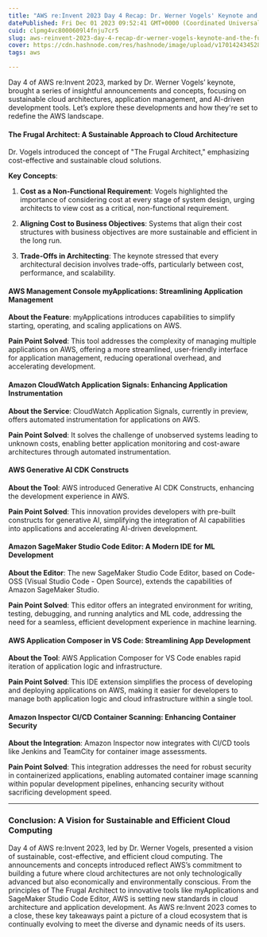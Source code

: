 ```yaml
---
title: "AWS re:Invent 2023 Day 4 Recap: Dr. Werner Vogels' Keynote and the Future of Cloud Architectures"
datePublished: Fri Dec 01 2023 09:52:41 GMT+0000 (Coordinated Universal Time)
cuid: clpmg4vc8000609l4fnju7cr5
slug: aws-reinvent-2023-day-4-recap-dr-werner-vogels-keynote-and-the-future-of-cloud-architectures
cover: https://cdn.hashnode.com/res/hashnode/image/upload/v1701424345285/d5a92a7b-8ed0-48ac-b911-4aeb671f02b3.jpeg
tags: aws

---
```


Day 4 of AWS re:Invent 2023, marked by Dr. Werner Vogels’ keynote, brought a series of insightful announcements and concepts, focusing on sustainable cloud architectures, application management, and AI-driven development tools. Let’s explore these developments and how they're set to redefine the AWS landscape.

#### The Frugal Architect: A Sustainable Approach to Cloud Architecture

Dr. Vogels introduced the concept of "The Frugal Architect," emphasizing cost-effective and sustainable cloud solutions.

**Key Concepts**:

1. **Cost as a Non-Functional Requirement**: Vogels highlighted the importance of considering cost at every stage of system design, urging architects to view cost as a critical, non-functional requirement.
    
2. **Aligning Cost to Business Objectives**: Systems that align their cost structures with business objectives are more sustainable and efficient in the long run.
    
3. **Trade-Offs in Architecting**: The keynote stressed that every architectural decision involves trade-offs, particularly between cost, performance, and scalability.
    

#### AWS Management Console myApplications: Streamlining Application Management

**About the Feature**: myApplications introduces capabilities to simplify starting, operating, and scaling applications on AWS.

**Pain Point Solved**: This tool addresses the complexity of managing multiple applications on AWS, offering a more streamlined, user-friendly interface for application management, reducing operational overhead, and accelerating development.

#### Amazon CloudWatch Application Signals: Enhancing Application Instrumentation

**About the Service**: CloudWatch Application Signals, currently in preview, offers automated instrumentation for applications on AWS.

**Pain Point Solved**: It solves the challenge of unobserved systems leading to unknown costs, enabling better application monitoring and cost-aware architectures through automated instrumentation.

#### AWS Generative AI CDK Constructs

**About the Tool**: AWS introduced Generative AI CDK Constructs, enhancing the development experience in AWS.

**Pain Point Solved**: This innovation provides developers with pre-built constructs for generative AI, simplifying the integration of AI capabilities into applications and accelerating AI-driven development.

#### Amazon SageMaker Studio Code Editor: A Modern IDE for ML Development

**About the Editor**: The new SageMaker Studio Code Editor, based on Code-OSS (Visual Studio Code - Open Source), extends the capabilities of Amazon SageMaker Studio.

**Pain Point Solved**: This editor offers an integrated environment for writing, testing, debugging, and running analytics and ML code, addressing the need for a seamless, efficient development experience in machine learning.

#### AWS Application Composer in VS Code: Streamlining App Development

**About the Tool**: AWS Application Composer for VS Code enables rapid iteration of application logic and infrastructure.

**Pain Point Solved**: This IDE extension simplifies the process of developing and deploying applications on AWS, making it easier for developers to manage both application logic and cloud infrastructure within a single tool.

#### Amazon Inspector CI/CD Container Scanning: Enhancing Container Security

**About the Integration**: Amazon Inspector now integrates with CI/CD tools like Jenkins and TeamCity for container image assessments.

**Pain Point Solved**: This integration addresses the need for robust security in containerized applications, enabling automated container image scanning within popular development pipelines, enhancing security without sacrificing development speed.

---

### **Conclusion: A Vision for Sustainable and Efficient Cloud Computing**

Day 4 of AWS re:Invent 2023, led by Dr. Werner Vogels, presented a vision of sustainable, cost-effective, and efficient cloud computing. The announcements and concepts introduced reflect AWS’s commitment to building a future where cloud architectures are not only technologically advanced but also economically and environmentally conscious. From the principles of The Frugal Architect to innovative tools like myApplications and SageMaker Studio Code Editor, AWS is setting new standards in cloud architecture and application development. As AWS re:Invent 2023 comes to a close, these key takeaways paint a picture of a cloud ecosystem that is continually evolving to meet the diverse and dynamic needs of its users.
